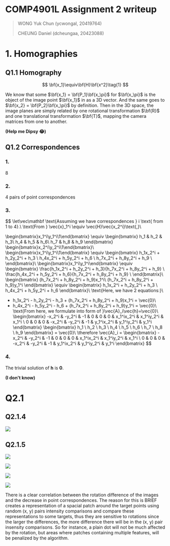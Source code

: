 # COMP4901L Assignment 2 writeup

> WONG Yuk Chun (ycwongal, 20419764)
>
> CHEUNG Daniel (dcheungaa, 20423088)

# 1. Homographies

## Q1.1 Homography

$$
\bf{x_1}\equiv\bf{H}\bf{x^2}\tag{1}
$$

We know that some $\bf{x_1} = \bf{P_1}\bf{x_\pi}$ for $\bf{x_\pi}$ is the object of the image point $\bf{x_1}$ in as a 3D vector. And the same goes to $\bf{x_2} = \bf{P_2}\bf{x_\pi}$ by definition. Then in the 3D space, the image planes are simply related by one rotational transformation $\bf{R}$ and one translational transformation $\bf{T}$, mapping the camera matrices from one to another.

**(Help me Dipsy 😂)**

## Q1.2 Correspondences

### 1.

8

### 2.

4 pairs of point correspondences

### 3.

$$
\let\vec\mathbf
\text{Assuming we have correspondences } i \text{ from 1 to 4}.\\
\text{From } \vec{x}_1^i \equiv \vec{H}\vec{x_2^i}\text{,}\\

\begin{bmatrix}x_1^i\\y_1^i\\1\end{bmatrix} \equiv 
	\begin{bmatrix}
		h_1 & h_2 & h_3\\
		h_4 & h_5 & h_6\\
		h_7 & h_8 & h_9
    \end{bmatrix}
    \begin{bmatrix}x_2^i\\y_2^i\\1\end{bmatrix}\\
\begin{bmatrix}x_1^i\\y_1^i\\1\end{bmatrix} \equiv
	\begin{bmatrix}
		h_1x_2^i + h_2y_2^i + h_3 \\
		h_4x_2^i + h_5y_2^i + h_6 \\
		h_7x_2^i + h_8y_2^i + h_9 \\
    \end{bmatrix}\\
\begin{bmatrix}x_1^i\\y_1^i\end{bmatrix} \equiv
	\begin{bmatrix}
		\frac{h_1x_2^i + h_2y_2^i + h_3}{h_7x_2^i + h_8y_2^i + h_9} \\
		\frac{h_4x_2^i + h_5y_2^i + h_6}{h_7x_2^i + h_8y_2^i + h_9} \\
    \end{bmatrix}\\
\begin{bmatrix}
	(h_7x_2^i + h_8y_2^i + h_9)x_1^i\\
	(h_7x_2^i + h_8y_2^i + h_9)y_1^i
\end{bmatrix} \equiv
	\begin{bmatrix}
		h_1x_2^i + h_2y_2^i + h_3 \\
		h_4x_2^i + h_5y_2^i + h_6
    \end{bmatrix}\\
\text{Here, we have 2 equations:}\\
- h_1x_2^i - h_2y_2^i - h_3 + (h_7x_2^i + h_8y_2^i + h_9)x_1^i = \vec{0}\\
- h_4x_2^i - h_5y_2^i - h_6 + (h_7x_2^i + h_8y_2^i + h_9)y_1^i = \vec{0}\\
\text{From here, we formulate into form of }\vec{A}_i\vec{h}=\vec{0}\\
\begin{bmatrix}
	-x_2^i & -y_2^i & -1 & 0 & 0 & 0 & x_1^ix_2^i & x_1^iy_2^i & x_1^i \\
	0 & 0 & 0 & -x_2^i & -y_2^i & -1 & y_1^ix_2^i & y_1^iy_2^i & y_1^i
\end{bmatrix}
	\begin{bmatrix}
		h_1 \\ h_2 \\ h_3 \\ h_4 \\ h_5 \\ h_6 \\ h_7 \\ h_8 \\ h_9
	\end{bmatrix} = \vec{0}\\
\therefore \vec{A}_i =
	\begin{bmatrix}
        -x_2^i & -y_2^i & -1 & 0 & 0 & 0 & x_1^ix_2^i & x_1^iy_2^i & x_1^i \\
        0 & 0 & 0 & -x_2^i & -y_2^i & -1 & y_1^ix_2^i & y_1^iy_2^i & y_1^i
    \end{bmatrix}
$$

### 4.

The trivial solution of $\mathbf{h}$ is $\mathbf{0}$.

**(I don't know)**

# Q2.1

## Q2.1.4

![](/home/daniel/Documents/projects/COMP4901L/assgn2_no_cv_package/saved_figures/2_1_4.png)

## Q2.1.5

![](/home/daniel/Documents/projects/COMP4901L/assgn2_no_cv_package/saved_figures/2_1_5_0.png)

![](/home/daniel/Documents/projects/COMP4901L/assgn2_no_cv_package/saved_figures/2_1_5_1.png)

![](/home/daniel/Documents/projects/COMP4901L/assgn2_no_cv_package/saved_figures/2_1_5_2.png)

![](/home/daniel/Documents/projects/COMP4901L/assgn2_no_cv_package/saved_figures/2_1_5_3.png)

There is a clear correlation between the rotation difference of the images and the decrease in point correspondences. The reason for this is BRIEF creates a representation of a spacial patch around the target points using random (x, y) pairs intensity comparisons and compare these representations to some targets, thus they are sensitive to rotations since the larger the differences, the more difference there will be in the (x, y) pair insensity comparisons. So for instance, a plain dot will not be much affected by the rotation, but areas where patches containing multiple features, will be penalized by the algorithm.